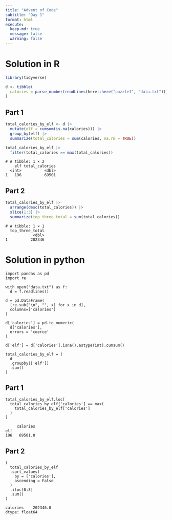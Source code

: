 ```yaml
---
title: "Advent of Code"
subtitle: "Day 1"
format: html
execute:
  keep-md: true
  message: false
  warning: false
---
```




# Solution in R


```{.r .cell-code}
library(tidyverse)

d <- tibble(
  calories = parse_number(readLines(here::here("puzzle1", "data.txt")))
)
```

## Part 1


```{.r .cell-code}
total_calories_by_elf <- d |>
  mutate(elf = cumsum(is.na(calories))) |>
  group_by(elf) |>
  summarize(total_calories = sum(calories, na.rm = TRUE)) 

total_calories_by_elf |>
  filter(total_calories == max(total_calories))
```


```
# A tibble: 1 × 2
    elf total_calories
  <int>          <dbl>
1   196          69501
```

## Part 2

```{.r .cell-code}
total_calories_by_elf |>
  arrange(desc(total_calories)) |>
  slice(1:3) |>
  summarize(top_three_total = sum(total_calories))
```


```
# A tibble: 1 × 1
  top_three_total
            <dbl>
1          202346
```



# Solution in python

```{.python .cell-code}
import pandas as pd
import re
```

```{.python .cell-code}
with open("data.txt") as f:
  d = f.readlines()

d = pd.DataFrame(
  [re.sub("\n", "", x) for x in d],
  columns=['calories']
)

d['calories'] = pd.to_numeric(
  d['calories'],
  errors = 'coerce'
)

d['elf'] = d['calories'].isna().astype(int).cumsum()

total_calories_by_elf = (
  d
  .groupby(['elf'])
  .sum()
)
```


## Part 1

```{.python .cell-code}
total_calories_by_elf.loc[
  total_calories_by_elf['calories'] == max(
    total_calories_by_elf['calories']
  )
]
```

```
     calories
elf          
196   69501.0
```


## Part 2

```{.python .cell-code}
(
  total_calories_by_elf
  .sort_values(
    by = ['calories'],
    ascending = False
  )
  .iloc[0:3]
  .sum()
)
```

```
calories    202346.0
dtype: float64
```
